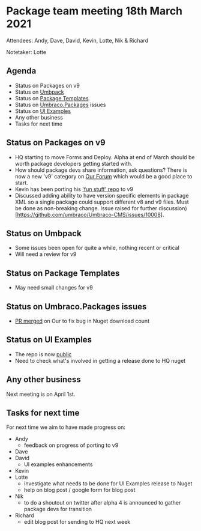 # Package team meeting 18th March 2021

Attendees: Andy, Dave, David, Kevin, Lotte, Nik & Richard

Notetaker: Lotte

## Agenda

- Status on Packages on v9
- Status on [Umbpack](https://github.com/umbraco/UmbPack)
- Status on [Package Templates](https://github.com/umbraco/Package.Templates)
- Status on [Umbraco.Packages](https://github.com/umbraco/Umbraco.Packages) issues
- Status on [UI Examples](https://github.com/umbraco/UI-Examples)
- Any other business
- Tasks for next time

## Status on Packages on v9

- HQ starting to move Forms and Deploy. Alpha at end of March should be worth package developers getting started with.
- How should package devs share information, ask questions? There is now a new 'v9' category on [Our Forum](https://our.umbraco.com/forum/umbraco-9/) which would be a good place to start.
- Kevin has been porting his ['fun stuff' repo](https://github.com/KevinJump/DoStuffWithUmbraco/tree/NetCore) to v9
- Discussed adding ability to have version specific elements in package XML so a single package could support different v8 and v9 files. Must be done as non-breaking change. Issue raised for further discussion)[https://github.com/umbraco/Umbraco-CMS/issues/10008].

## Status on Umbpack

- Some issues been open for quite a while, nothing recent or critical
- Will need a review for v9

## Status on Package Templates

- May need small changes for v9

## Status on Umbraco.Packages issues

- [PR merged](https://github.com/umbraco/OurUmbraco/pull/682) on Our to fix bug in Nuget download count

## Status on UI Examples

- The repo is now [public](https://github.com/umbraco/UI-Examples)
- Need to check what's involved in getting a release done to HQ nuget

## Any other business

Next meeting is on April 1st.

## Tasks for next time

For next time we aim to have made progress on:

* Andy
  - feedback on progress of porting to v9
* Dave
* David
  - UI examples enhancements
* Kevin 
* Lotte 
   - investigate what needs to be done for UI Examples release to Nuget
   - help on blog post / google form for blog post
* Nik
   - to do a shoutout on twitter after alpha 4 is announced to gather package devs for transition
* Richard
   - edit blog post for sending to HQ next week
